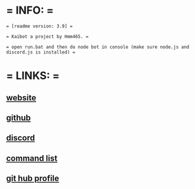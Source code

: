 # = INFO: =

```asciidoc
= [readme version: 3.9] =

= Kaibot a project by Hmm465. =

= open run.bat and then do node bot in console (make sure node.js and discord.js is installed) = 
```

# = LINKS: =

## [website](http://hmm465.epizy.com/)

## [github](https://github.com/JakobTheFurry/KaiBot)

## [discord](https://discord.gg/yPE5vub)

## [command list](http://hmm465.epizy.com/commandlist.html)

## [git hub profile](https://github.com/JakobTheFurry)

